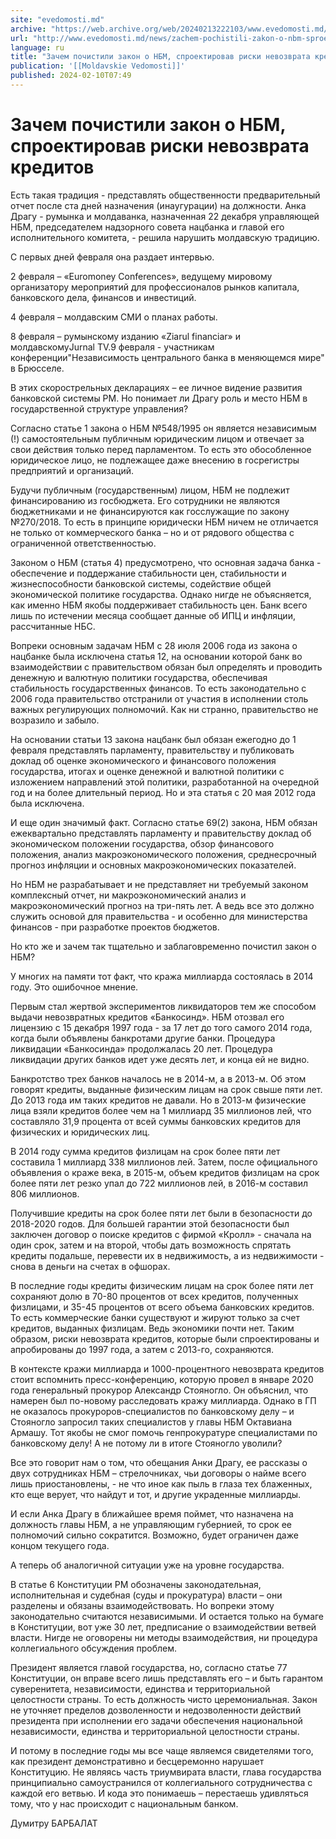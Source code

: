 ```yaml
---
site: "evedomosti.md"
archive: "https://web.archive.org/web/20240213222103/www.evedomosti.md/news/zachem-pochistili-zakon-o-nbm-sproektirovav-riski-nevozvrata"
url: "http://www.evedomosti.md/news/zachem-pochistili-zakon-o-nbm-sproektirovav-riski-nevozvrata"
language: ru
title: "Зачем почистили закон о НБМ, спроектировав риски невозврата кредитов"
publication: '[[Moldavskie Vedomosti]]'
published: 2024-02-10T07:49
---
```


# Зачем почистили закон о НБМ, спроектировав риски невозврата кредитов

Есть такая традиция - представлять общественности предварительный отчет после ста дней назначения (инаугурации) на должности. Анка Драгу - румынка и молдаванка, назначенная 22 декабря управляющей НБМ, председателем надзорного совета нацбанка и главой его исполнительного комитета, - решила нарушить молдавскую традицию.

С первых дней февраля она раздает интервью.

2 февраля – «Euromoney Conferences», ведущему мировому организатору мероприятий для профессионалов рынков капитала, банковского дела, финансов и инвестиций.

4 февраля – молдавским СМИ о планах работы.

8 февраля – румынскому изданию «Ziarul financiar» и молдавскомуJurnal TV.9 февраля - участникам конференции"Независимость центрального банка в меняющемся мире" в Брюсселе.

В этих скорострельных декларациях – ее личное видение развития банковской системы РМ. Но понимает ли Драгу роль и место НБМ в государственной структуре управления?

Согласно статье 1 закона о НБМ №548/1995 он является независимым (!) самостоятельным публичным юридическим лицом и отвечает за свои действия только перед парламентом. То есть это обособленное юридическое лицо, не подлежащее даже внесению в госрегистры предприятий и организаций.

Будучи публичным (государственным) лицом, НБМ не подлежит финансированию из госбюджета. Его сотрудники не являются бюджетниками и не финансируются как госслужащие по закону №270/2018. То есть в принципе юридически НБМ ничем не отличается не только от коммерческого банка – но и от рядового общества с ограниченной ответственностью.

Законом о НБМ (статья 4) предусмотрено, что основная задача банка - обеспечение и поддержание стабильности цен, стабильности и жизнеспособности банковской системы, содействие общей экономической политике государства. Однако нигде не объясняется, как именно НБМ якобы поддерживает стабильность цен. Банк всего лишь по истечении месяца сообщает данные об ИПЦ и инфляции, рассчитанные НБС.

Вопреки основным задачам НБМ с 28 июля 2006 года из закона о нацбанке была исключена статья 12, на основании которой банк во взаимодействии с правительством обязан был определять и проводить денежную и валютную политики государства, обеспечивая стабильность государственных финансов. То есть законодательно с 2006 года правительство отстранили от участия в исполнении столь важных регулирующих полномочий. Как ни странно, правительство не возразило и забыло.

На основании статьи 13 закона нацбанк был обязан ежегодно до 1 февраля представлять парламенту, правительству и публиковать доклад об оценке экономического и финансового положения государства, итогах и оценке денежной и валютной политики с изложением направлений этой политики, разработанной на очередной год и на более длительный период. Но и эта статья с 20 мая 2012 года была исключена.

И еще один значимый факт. Согласно статье 69(2) закона, НБМ обязан ежеквартально представлять парламенту и правительству доклад об экономическом положении государства, обзор финансового положения, анализ макроэкономического положения, среднесрочный прогноз инфляции и основных макроэкономических показателей.

Но НБМ не разрабатывает и не представляет ни требуемый законом комплексный отчет, ни макроэкономический анализ и макроэкономический прогноз на три-пять лет. А ведь все это должно служить основой для правительства - и особенно для министерства финансов - при разработке проектов бюджетов.

Но кто же и зачем так тщательно и заблаговременно почистил закон о НБМ?

У многих на памяти тот факт, что кража миллиарда состоялась в 2014 году. Это ошибочное мнение.

Первым стал жертвой экспериментов ликвидаторов тем же способом выдачи невозвратных кредитов «Банкосинд». НБМ отозвал его лицензию с 15 декабря 1997 года - за 17 лет до того самого 2014 года, когда были объявлены банкротами другие банки. Процедура ликвидации «Банкосинда» продолжалась 20 лет. Процедура ликвидации других банков идет уже десять лет, и конца ей не видно.

Банкротство трех банков началось не в 2014-м, а в 2013-м. Об этом говорят кредиты, выданные физическим лицам на срок свыше пяти лет. До 2013 года им таких кредитов не давали. Но в 2013-м физические лица взяли кредитов более чем на 1 миллиард 35 миллионов лей, что составляло 31,9 процента от всей суммы банковских кредитов для физических и юридических лиц.

В 2014 году сумма кредитов физлицам на срок более пяти лет составила 1 миллиард 338 миллионов лей. Затем, после официального объявления о краже века, в 2015-м, объем кредитов физлицам на срок более пяти лет резко упал до 722 миллионов лей, в 2016-м составил 806 миллионов.

Получившие кредиты на срок более пяти лет были в безопасности до 2018-2020 годов. Для большей гарантии этой безопасности был заключен договор о поиске кредитов с фирмой «Кролл» - сначала на один срок, затем и на второй, чтобы дать возможность спрятать кредиты подальше, перевести их в недвижимость, а из недвижимости - снова в деньги на счетах в офшорах.

В последние годы кредиты физическим лицам на срок более пяти лет сохраняют долю в 70-80 процентов от всех кредитов, полученных физлицами, и 35-45 процентов от всего объема банковских кредитов. То есть коммерческие банки существуют и жируют только за счет кредитов, выданных физлицам. Ведь экономики почти нет. Таким образом, риски невозврата кредитов, которые были спроектированы и апробированы до 1997 года, а затем с 2013-го, сохраняются.

В контексте кражи миллиарда и 1000-процентного невозврата кредитов стоит вспомнить пресс-конференцию, которую провел в январе 2020 года генеральный прокурор Александр Стояногло. Он объяснил, что намерен был по-новому расследовать кражу миллиарда. Однако в ГП не оказалось прокуроров-специалистов по банковскому делу – и Стояногло запросил таких специалистов у главы НБМ Октавиана Армашу. Тот якобы не смог помочь генпрокуратуре специалистами по банковскому делу! А не потому ли в итоге Стояногло уволили?

Все это говорит нам о том, что обещания Анки Драгу, ее рассказы о двух сотрудниках НБМ – стрелочниках, чьи договоры о найме всего лишь приостановлены, - не что иное как пыль в глаза тех блаженных, кто еще верует, что найдут и тот, и другие украденные миллиарды.

И если Анка Драгу в ближайшее время поймет, что назначена на должность главы НБМ, а не управляющим губернией, то срок ее полномочий сильно сократится. Возможно, будет ограничен даже концом текущего года.

А теперь об аналогичной ситуации уже на уровне государства.

В статье 6 Конституции РМ обозначены законодательная, исполнительная и судебная (суды и прокуратура) власти – они разделены и обязаны взаимодействовать. Но вопреки этому законодательно считаются независимыми. И остается только на бумаге в Конституции, вот уже 30 лет, предписание о взаимодействии ветвей власти. Нигде не оговорены ни методы взаимодействия, ни процедура коллегиального обсуждения проблем.

Президент является главой государства, но, согласно статье 77 Конституции, он вправе всего лишь представлять его – и быть гарантом суверенитета, независимости, единства и территориальной целостности страны. То есть должность чисто церемониальная. Закон не уточняет пределов дозволенности и недозволенности действий президента при исполнении его задачи обеспечения национальной независимости, единства и территориальной целостности страны.

И потому в последние годы мы все чаще являемся свидетелями того, как президент демонстративно и бесцеремонно нарушает Конституцию. Не являясь часть триумвирата власти, глава государства принципиально самоустранился от коллегиального сотрудничества с каждой его ветвью. И кода это понимаешь – перестаешь удивляться тому, что у нас происходит с национальным банком.

Думитру БАРБАЛАТ